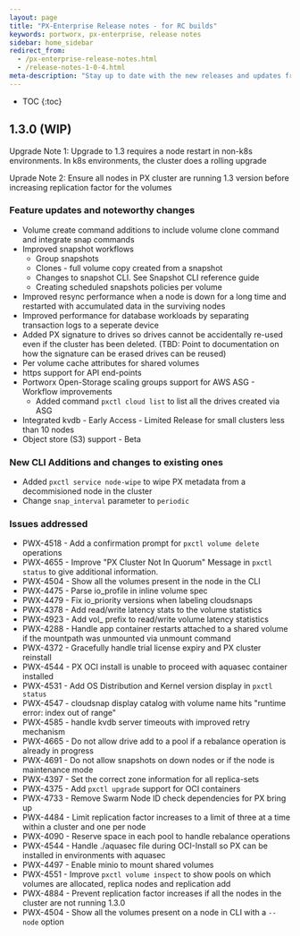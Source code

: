 ```yaml
---
layout: page
title: "PX-Enterprise Release notes - for RC builds"
keywords: portworx, px-enterprise, release notes
sidebar: home_sidebar
redirect_from:
  - /px-enterprise-release-notes.html
  - /release-notes-1-0-4.html
meta-description: "Stay up to date with the new releases and updates from Portworx. See our latest key features and an explanation of them all!"
---
```


* TOC
{:toc}

## 1.3.0 (WIP)

Upgrade Note 1: Upgrade to 1.3 requires a node restart in non-k8s environments. In k8s environments, the cluster does a rolling upgrade

Uprade Note 2: Ensure all nodes in PX cluster are running 1.3 version before increasing replication factor for the volumes

### Feature updates and noteworthy changes

* Volume create command additions to include volume clone command and integrate snap commands
* Improved snapshot workflows 
  * Group snapshots
  * Clones - full volume copy created from a snapshot
  * Changes to snapshot CLI. See Snapshot CLI reference guide
  * Creating scheduled snapshots policies per volume
* Improved resync performance when a node is down for a long time and restarted with accumulated data in the surviving nodes
* Improved performance for database workloads by separating transaction logs to a seperate device
* Added PX signature to drives so drives cannot be accidentally re-used even if the cluster has been deleted. (TBD: Point to documentation on how the signature can be erased drives can be reused)
* Per volume cache attributes for shared volumes
* https support for API end-points
* Portworx Open-Storage scaling groups support for AWS ASG - Workflow improvements
  * Added command `pxctl cloud list` to list all the drives created via ASG
* Integrated kvdb - Early Access - Limited Release for small clusters less than 10 nodes
* Object store (S3) support - Beta

### New CLI Additions and changes to existing ones
* Added `pxctl service node-wipe` to wipe PX metadata from a decommisioned node in the cluster
* Change `snap_interval` parameter to `periodic`


### Issues addressed

* PWX-4518 - Add a confirmation prompt for `pxctl volume delete` operations
* PWX-4655 - Improve "PX Cluster Not In Quorum" Message in `pxctl status` to give additional information. 
* PWX-4504 - Show all the volumes present in the node in the CLI
* PWX-4475 - Parse io_profile in inline volume spec
* PWX-4479 - Fix io_priority versions when labeling cloudsnaps
* PWX-4378 - Add read/write latency stats to the volume statistics
* PWX-4923 - Add vol_ prefix to read/write volume latency statistics
* PWX-4288 - Handle app container restarts attached to a shared volume if the mountpath was unmounted via unmount command
* PWX-4372 - Gracefully handle trial license expiry and PX cluster reinstall
* PWX-4544 - PX OCI install is unable to proceed with aquasec container installed
* PWX-4531 - Add OS Distribution and Kernel version display in `pxctl status`
* PWX-4547 - cloudsnap display catalog with volume name hits "runtime error: index out of range"
* PWX-4585 - handle kvdb server timeouts with improved retry mechanism
* PWX-4665 - Do not allow drive add to a pool if a rebalance operation is already in progress
* PWX-4691 - Do not allow snapshots on down nodes or if the node is maintenance mode
* PWX-4397 - Set the correct zone information for all replica-sets
* PWX-4375 - Add `pxctl upgrade` support for OCI containers
* PWX-4733 - Remove Swarm Node ID check dependencies for PX bring up
* PWX-4484 - Limit replication factor increases to a limit of three at a time within a cluster and one per node
* PWX-4090 - Reserve space in each pool to handle rebalance operations
* PWX-4544 - Handle ./aquasec file during OCI-Install so PX can be installed in environments with aquasec
* PWX-4497 - Enable minio to mount shared volumes
* PWX-4551 - Improve `pxctl volume inspect` to show pools on which volumes are allocated, replica nodes and replication add
* PWX-4884 - Prevent replication factor increases if all the nodes in the cluster are not running 1.3.0
* PWX-4504 - Show all the volumes present on a node in CLI with a `--node` option











